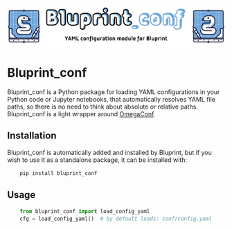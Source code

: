 ![](docs/source/images/bluprintconf_logo.png)

# Bluprint_conf

Bluprint_conf is a Python package for loading YAML configurations in your Python
code or Jupyter notebooks, that automatically resolves YAML file paths, so
there is no need to think about absolute or relative paths. Bluprint_conf is a 
light wrapper around [OmegaConf](https://omegaconf.readthedocs.io/en/).

## Installation

Bluprint_conf is automatically added and installed by Bluprint, but if you wish
to use it as a standalone package, it can be installed with:

```sh
	pip install bluprint_conf
```


Usage
-----

```python
	from bluprint_conf import load_config_yaml
	cfg = load_config_yaml()  # by default loads: conf/config.yaml
```	
